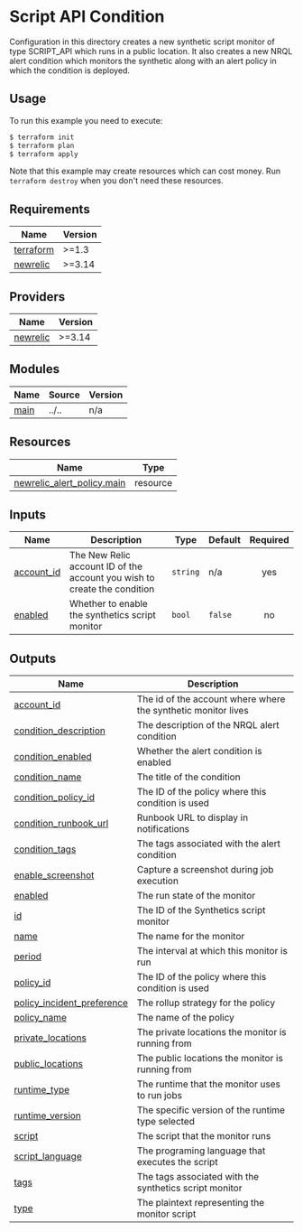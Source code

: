 # Script API Condition

Configuration in this directory creates a new synthetic script monitor of type SCRIPT_API which runs in a public location.  It also creates a new NRQL alert condition which monitors the synthetic along with an alert policy in which the condition is deployed.

## Usage

To run this example you need to execute:

```bash
$ terraform init
$ terraform plan
$ terraform apply
```

Note that this example may create resources which can cost money. Run `terraform destroy` when you don't need these resources.

<!-- BEGINNING OF PRE-COMMIT-TERRAFORM DOCS HOOK -->
## Requirements

| Name | Version |
|------|---------|
| <a name="requirement_terraform"></a> [terraform](#requirement\_terraform) | >=1.3 |
| <a name="requirement_newrelic"></a> [newrelic](#requirement\_newrelic) | >=3.14 |

## Providers

| Name | Version |
|------|---------|
| <a name="provider_newrelic"></a> [newrelic](#provider\_newrelic) | >=3.14 |

## Modules

| Name | Source | Version |
|------|--------|---------|
| <a name="module_main"></a> [main](#module\_main) | ../.. | n/a |

## Resources

| Name | Type |
|------|------|
| [newrelic_alert_policy.main](https://registry.terraform.io/providers/newrelic/newrelic/latest/docs/resources/alert_policy) | resource |

## Inputs

| Name | Description | Type | Default | Required |
|------|-------------|------|---------|:--------:|
| <a name="input_account_id"></a> [account\_id](#input\_account\_id) | The New Relic account ID of the account you wish to create the condition | `string` | n/a | yes |
| <a name="input_enabled"></a> [enabled](#input\_enabled) | Whether to enable the synthetics script monitor | `bool` | `false` | no |

## Outputs

| Name | Description |
|------|-------------|
| <a name="output_account_id"></a> [account\_id](#output\_account\_id) | The id of the account where where the synthetic monitor lives |
| <a name="output_condition_description"></a> [condition\_description](#output\_condition\_description) | The description of the NRQL alert condition |
| <a name="output_condition_enabled"></a> [condition\_enabled](#output\_condition\_enabled) | Whether the alert condition is enabled |
| <a name="output_condition_name"></a> [condition\_name](#output\_condition\_name) | The title of the condition |
| <a name="output_condition_policy_id"></a> [condition\_policy\_id](#output\_condition\_policy\_id) | The ID of the policy where this condition is used |
| <a name="output_condition_runbook_url"></a> [condition\_runbook\_url](#output\_condition\_runbook\_url) | Runbook URL to display in notifications |
| <a name="output_condition_tags"></a> [condition\_tags](#output\_condition\_tags) | The tags associated with the alert condition |
| <a name="output_enable_screenshot"></a> [enable\_screenshot](#output\_enable\_screenshot) | Capture a screenshot during job execution |
| <a name="output_enabled"></a> [enabled](#output\_enabled) | The run state of the monitor |
| <a name="output_id"></a> [id](#output\_id) | The ID of the Synthetics script monitor |
| <a name="output_name"></a> [name](#output\_name) | The name for the monitor |
| <a name="output_period"></a> [period](#output\_period) | The interval at which this monitor is run |
| <a name="output_policy_id"></a> [policy\_id](#output\_policy\_id) | The ID of the policy where this condition is used |
| <a name="output_policy_incident_preference"></a> [policy\_incident\_preference](#output\_policy\_incident\_preference) | The rollup strategy for the policy |
| <a name="output_policy_name"></a> [policy\_name](#output\_policy\_name) | The name of the policy |
| <a name="output_private_locations"></a> [private\_locations](#output\_private\_locations) | The private locations the monitor is running from |
| <a name="output_public_locations"></a> [public\_locations](#output\_public\_locations) | The public locations the monitor is running from |
| <a name="output_runtime_type"></a> [runtime\_type](#output\_runtime\_type) | The runtime that the monitor uses to run jobs |
| <a name="output_runtime_version"></a> [runtime\_version](#output\_runtime\_version) | The specific version of the runtime type selected |
| <a name="output_script"></a> [script](#output\_script) | The script that the monitor runs |
| <a name="output_script_language"></a> [script\_language](#output\_script\_language) | The programing language that executes the script |
| <a name="output_tags"></a> [tags](#output\_tags) | The tags associated with the synthetics script monitor |
| <a name="output_type"></a> [type](#output\_type) | The plaintext representing the monitor script |
<!-- END OF PRE-COMMIT-TERRAFORM DOCS HOOK -->
